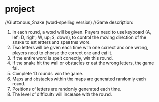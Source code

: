 # project
//Gluttonous_Snake (word-spelling version)
//Game description:
1.	In each round, a word will be given. Players need to use keyboard (A, left; D, right; W, up; S, down), to control the moving direction of the snake to eat letters and spell this word. 
2.	Two letters will be given each time with one correct and one wrong, players need to choose the correct one and eat it.
3.	If the entire word is spelt correctly, win this round.
4.	If the snake hit the wall or obstacles or eat the wrong letters, the game fail.
5.	Complete 10 rounds, win the game.
6.	Maps and obstacles within the maps are generated randomly each round.
7.	Positions of letters are randomly generated each time.
8.	The level of difficulty will increase with the round.
